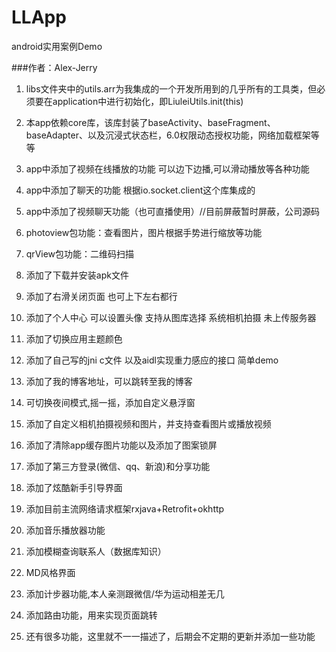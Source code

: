 # LLApp
android实用案例Demo

###作者：Alex-Jerry
1. libs文件夹中的utils.arr为我集成的一个开发所用到的几乎所有的工具类，但必须要在application中进行初始化，即LiuleiUtils.init(this)<br>

2. 本app依赖core库，该库封装了baseActivity、baseFragment、baseAdapter、以及沉浸式状态栏，6.0权限动态授权功能，网络加载框架等等<br>

3. app中添加了视频在线播放的功能 可以边下边播,可以滑动播放等各种功能<br>

4. app中添加了聊天的功能  根据io.socket.client这个库集成的<br>

5. app中添加了视频聊天功能（也可直播使用）//目前屏蔽暂时屏蔽，公司源码<br>

6. photoview包功能：查看图片，图片根据手势进行缩放等功能<br>

7. qrView包功能：二维码扫描<br>

8. 添加了下载并安装apk文件<br>

9. 添加了右滑关闭页面  也可上下左右都行<br>

10. 添加了个人中心   可以设置头像   支持从图库选择  系统相机拍摄  未上传服务器<br>

11. 添加了切换应用主题颜色<br>

12. 添加了自己写的jni  c文件  以及aidl实现重力感应的接口    简单demo<br>

13. 添加了我的博客地址，可以跳转至我的博客<br>

14. 可切换夜间模式,摇一摇，添加自定义悬浮窗<br>

15. 添加了自定义相机拍摄视频和图片，并支持查看图片或播放视频<br>

16. 添加了清除app缓存图片功能以及添加了图案锁屏<br>

17. 添加了第三方登录(微信、qq、新浪)和分享功能<br>

18. 添加了炫酷新手引导界面<br>

19. 添加目前主流网络请求框架rxjava+Retrofit+okhttp<br>

20. 添加音乐播放器功能<br>

21. 添加模糊查询联系人（数据库知识）<br>

22. MD风格界面<br>

23. 添加计步器功能,本人亲测跟微信/华为运动相差无几<br>

24. 添加路由功能，用来实现页面跳转<br>

25. 还有很多功能，这里就不一一描述了，后期会不定期的更新并添加一些功能<br>


